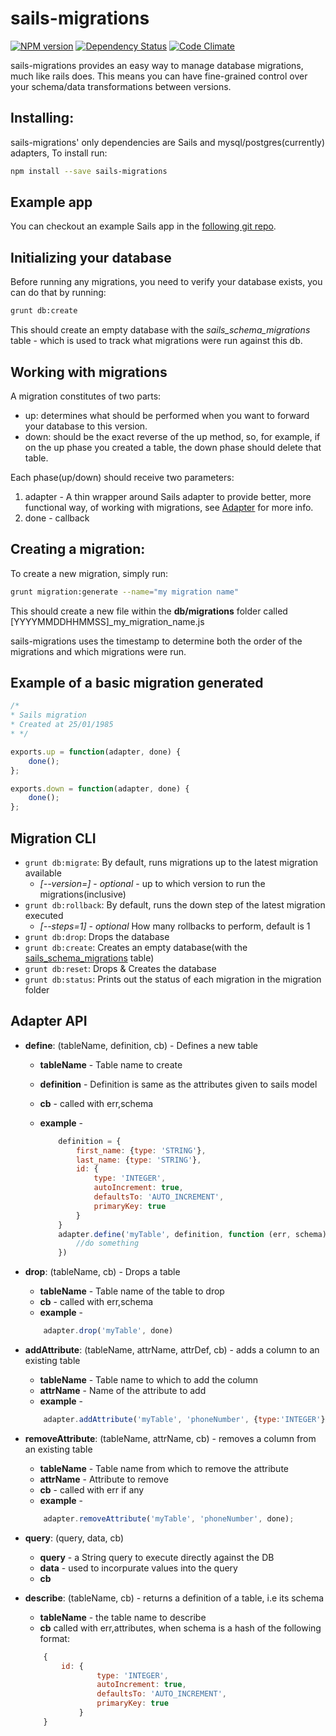 # sails-migrations

[![NPM version](https://badge.fury.io/js/sails-migrations.png)](http://badge.fury.io/js/sails-migrations)
[![Dependency Status](https://gemnasium.com/BlueHotDog/sails-migrations.png)](https://gemnasium.com/BlueHotDog/sails-migrations)
[![Code Climate](https://codeclimate.com/github/BlueHotDog/sails-migrations.png)](https://codeclimate.com/github/BlueHotDog/sails-migrations)

sails-migrations provides an easy way to manage database migrations, much like rails does.
This means you can have fine-grained control over your schema/data transformations between versions.

## Installing:

sails-migrations' only dependencies are Sails and mysql/postgres(currently) adapters,
To install run:

```bash
npm install --save sails-migrations
```
## Example app

You can checkout an example Sails app in the [following git repo](https://github.com/itayadler/sails-migrations-testapp).


## Initializing your database

Before running any migrations, you need to verify your database exists, you can do that by running:

```bash
grunt db:create
```

This should create an empty database with the _sails\_schema\_migrations_  table - which is used to track what migrations were run against this db.

## Working with migrations

A migration constitutes of two parts:

- up: determines what should be performed when you want to forward your database to this version.
- down: should be the exact reverse of the up method, so, for example, if on the up phase you created a table, the down phase should delete that table.

Each phase(up/down) should receive two parameters:

1. adapter - A thin wrapper around Sails adapter to provide better, more functional way, of working with migrations, see [Adapter](#adapter_api) for more info.
2. done - callback

## Creating a migration:

To create a new migration, simply run:
```bash
grunt migration:generate --name="my migration name"
```
This should create a new file within the **db/migrations** folder called [YYYYMMDDHHMMSS]\_my\_migration\_name.js

sails-migrations uses the timestamp to determine both the order of the migrations and which migrations were run.

## Example of a basic migration generated

```javascript
/*
* Sails migration
* Created at 25/01/1985
* */

exports.up = function(adapter, done) {
	done();
};

exports.down = function(adapter, done) {
	done();
};

```

## Migration CLI

- ```grunt db:migrate```: By default, runs migrations up to the latest migration available
  - _[--version=]_ - _optional_ - up to which version to run the migrations(inclusive)
- ```grunt db:rollback```: By default, runs the down step of the latest migration executed
  - _[--steps=1]_ - _optional_ How many rollbacks to perform, default is 1
- ```grunt db:drop```: Drops the database
- ```grunt db:create```: Creates an empty database(with the [sails_schema_migrations](#sails_schema_migrations) table)
- ```grunt db:reset```: Drops & Creates the database
- ```grunt db:status```: Prints out the status of each migration in the migration folder

## <a id="adapter_api"></a>Adapter API

-  **define**: (tableName, definition, cb) - Defines a new table
	- **tableName** - Table name to create
	- **definition** - Definition is same as the attributes given to sails model
	- **cb** - called with err,schema
	- **example** -

		```javascript
			definition = {
				first_name: {type: 'STRING'},
				last_name: {type: 'STRING'},
				id: {
					type: 'INTEGER',
					autoIncrement: true,
					defaultsTo: 'AUTO_INCREMENT',
					primaryKey: true
				}
			}
			adapter.define('myTable', definition, function (err, schema) {
				//do something
			})
		```
- **drop**: (tableName, cb) - Drops a table
	- **tableName** - Table name of the table to drop
	- **cb** - called with err,schema
	- **example** -

	```javascript
		adapter.drop('myTable', done)
	```
- **addAttribute**: (tableName, attrName, attrDef, cb) - adds a column to an existing table
	- **tableName** - Table name to which to add the column
	- **attrName** - Name of the attribute to add
	- **example** -

	```javascript
		adapter.addAttribute('myTable', 'phoneNumber', {type:'INTEGER'}, done);
	```
- **removeAttribute**: (tableName, attrName, cb) - removes a column from an existing table
	-  **tableName** - Table name from which to remove the attribute
	-  **attrName** - Attribute to remove
	- **cb** - called with err if any
	- **example** -

	```javascript
		adapter.removeAttribute('myTable', 'phoneNumber', done);
	```
- **query**: (query, data, cb)
	-	**query** - a String query to execute directly against the DB
	-	**data** - used to incorpurate values into the query
	-	**cb**
- **describe**: (tableName, cb) - returns a definition of a table, i.e its schema
	- **tableName** - the table name to describe
	- **cb** called with err,attributes, when schema is a hash of the following format:

	```javascript
		{
			id: {
					type: 'INTEGER',
					autoIncrement: true,
					defaultsTo: 'AUTO_INCREMENT',
					primaryKey: true
				}
		}
	```

